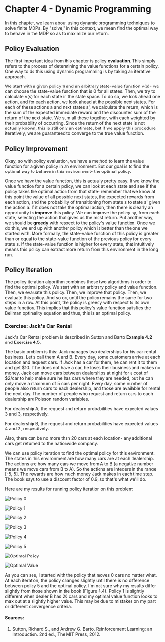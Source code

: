 # Chapter 4 - Dynamic Programming

In this chapter, we learn about using dynamic programming techniques to solve
finite MDPs. By "solve," in this context, we mean find the optimal way to behave
in the MDP so as to maximize our return.

## Policy Evaluation

The first important idea from this chapter is policy **evaluation**. This simply refers
to the process of determining the value functions for a certain policy. One way
to do this using dynamic programming is by taking an iterative approach.

We start with a given policy π and an arbitrary state-value function v(s)- we can
choose the state-value function that is 0 for all states. Then, we try to calculate v(s)
for each state in the state space. To do so, we look ahead one action,
and for each action, we look ahead at
the possible next states. For each of these actions a and next states s', we calculate
the return, which is the sum of the expected immediate reward and the discounted sum of
the return of the next state. We sum all these together, with each weighted
by their probability of occurring. Since the return of the next state is not actually
known, this is still only an estimate, but if we apply this procedure iteratively,
we are guaranteed to converge to the true value function.

## Policy Improvement

Okay, so with policy evaluation, we have a method to learn the value function
for a given policy in an environment. But our goal is to find the optimal way
to behave in this environment- the optimal policy.

Once we have the value function, this is actually pretty easy. If we know the
value function for a certain policy, we can look at each state and see if the
policy takes the optimal action from that state- remember that we know at this point
the value of all possible next states, the expected rewards from each action, and the
probability of transitioning from state s to state s' given the action a. If it does not
take the optimal action, then there is clearly an opportunity to **improve** this policy.
We can improve the policy by, from each state, selecting the action that gives us
the most return. Put another way, we should be **greedy** with respect to the policy's
value function. Once we do this, we end up with another policy which is better than
the one we started with. More formally, the state-value function of this policy is greater
than or equal to the state-value function of the previous policy for every state s.
If the state-value function is higher for every state, that intuitively means this policy can
extract more return from this environment in the long run.

## Policy Iteration

The policy iteration algorithm combines these two algorithms in order to find the optimal policy. We start with
an arbitrary policy and value function. Then, we evaluate this policy. Then, we improve that policy. Then, we evaluate
this policy. And so on, until the policy remains the same for two steps in a row. At this point, the policy is greedy
with respect to its own value function. This implies that this policy's value function satisfies the Bellman
optimality equation and thus, this is an optimal policy.


### Exercise: Jack's Car Rental

Jack's Car Rental problem is described in Sutton and Barto **Example 4.2** and **Exercise 4.5**.

The basic problem is this: Jack manages two dealerships for his car rental business. Let's call them A and B.
Every day, some customers arrive at each location and request cars. If Jack has a car for them, he can rent it to them
and get $10. If he does not have a car, he loses their business and makes no money. Jack can move cars between dealerships
at night for a cost of $2/car to help make sure he has cars where they are needed, but he can only move a maximum of 5 cars
per night.  Every day, some number of people
also return cars to each dealership, and those are available for rental the next day. The number of people who
request and return cars to each dealership are Poisson random variables.

For dealership A, the request and return probabilities have expected values 3 and 3, respectively.

For dealership B, the request and return probabilities have expected values 4 and 2, respectively.

Also, there can be no more than 20 cars at each location- any additional cars get returned to the nationwide company.

We can use policy iteration to find the optimal policy for this environment. The states in this environment are how many
cars are at each dealership. The actions are how many cars we move from A to B (a negative number means we move cars from
B to A). So the actions are integers in the range \[-5, 5\]. The rewards are how much money Jack makes in each time step.
The book says to use a discount factor of 0.9, so that's what we'll do.

Here are my results for running policy iteration on this problem:

![Policy 0](./results/jack_policy_0.png)

![Policy 1](./results/jack_policy_1.png)

![Policy 2](./results/jack_policy_2.png)

![Policy 3](./results/jack_policy_3.png)

![Policy 4](./results/jack_policy_4.png)

![Policy 5](./results/jack_policy_5.png)

![Optimal Policy](./results/jack_optimal_policy.png)

![Optimal Value](./results/jack_optimal_value.png)

As you can see, I started with the policy that moves 0 cars no matter what. At each iteration,
the policy changes slightly until there is no difference between policy 5 and the optimal policy. I'm not sure
why my results differ slightly from those shown in the book (Figure 4.4).
Policy 1 is slightly different when dealer B has 20 cars and my optimal value function looks
to max out at a slightly higher value. This may be due to mistakes on my part or different convergence
criteria.

#### Sources:
1. Sutton, Richard S., and Andrew G. Barto. Reinforcement Learning: an Introduction. 2nd ed., The MIT Press, 2012.
